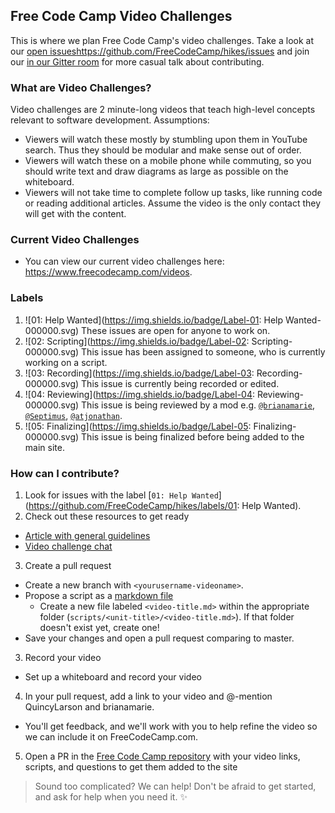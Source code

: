 ## Free Code Camp Video Challenges
This is where we plan Free Code Camp's video challenges. Take a look at our [open issues]()https://github.com/FreeCodeCamp/hikes/issues and join our [in our Gitter room](https://gitter.im/FreeCodeCamp/hikes) for more casual talk about contributing.

### What are Video Challenges?
Video challenges are 2 minute-long videos that teach high-level concepts relevant to software development. 
Assumptions:
- Viewers will watch these mostly by stumbling upon them in YouTube search. Thus they should be modular and make sense out of order.
- Viewers will watch these on a mobile phone while commuting, so you should write text and draw diagrams as large as possible on the whiteboard.
- Viewers will not take time to complete follow up tasks, like running code or reading additional articles. Assume the video is the only contact they will get with the content.

### Current Video Challenges
- You can view our current video challenges here: https://www.freecodecamp.com/videos.

### Labels
1. ![01: Help Wanted](https://img.shields.io/badge/Label-01: Help Wanted-000000.svg)&nbsp;These issues are open for anyone to work on.
2. ![02: Scripting](https://img.shields.io/badge/Label-02: Scripting-000000.svg)&nbsp;This issue has been assigned to someone, who is currently working on a script.
3. ![03: Recording](https://img.shields.io/badge/Label-03: Recording-000000.svg)&nbsp;This issue is currently being recorded or edited.
4. ![04: Reviewing](https://img.shields.io/badge/Label-04: Reviewing-000000.svg)&nbsp;This issue is being reviewed by a mod e.g. [`@brianamarie`](https://gitter.im/brianamarie), [`@Septimus`](https://gitter.im/Septimus), [`@atjonathan`](https://gitter.im/atjonathan).
5. ![05: Finalizing](https://img.shields.io/badge/Label-05: Finalizing-000000.svg)&nbsp;This issue is being finalized before being added to the main site.

### How can I contribute?
1. Look for issues with the label [`01: Help Wanted`](https://github.com/FreeCodeCamp/hikes/labels/01: Help Wanted).
2. Check out these resources to get ready
  - [Article with general guidelines](https://medium.freecodecamp.com/let-s-go-for-a-hike-here-s-your-map-4301df6e3801#.f91m4eq85)
  - [Video challenge chat](https://gitter.im/FreeCodeCamp/hikes)
3. Create a pull request 
  - Create a new branch with `<yourusername-videoname>`.
  - Propose a script as a [markdown file](https://guides.github.com/features/mastering-markdown/)
    - Create a new file labeled `<video-title.md>` within the appropriate folder (`scripts/<unit-title>/<video-title.md>`). If that folder doesn't exist yet, create one!
  - Save your changes and open a pull request comparing to master.
3. Record your video
  - Set up a whiteboard and record your video 
4. In your pull request, add a link to your video and @-mention QuincyLarson and brianamarie.
  - You'll get feedback, and we'll work with you to help refine the video so we can include it on FreeCodeCamp.com.
5. Open a PR in the [Free Code Camp repository](https://github.com/freecodecamp/freecodecamp) with your video links, scripts, and questions to get them added to the site

> Sound too complicated? We can help! Don't be afraid to get started, and ask for help when you need it. :sparkles: 
